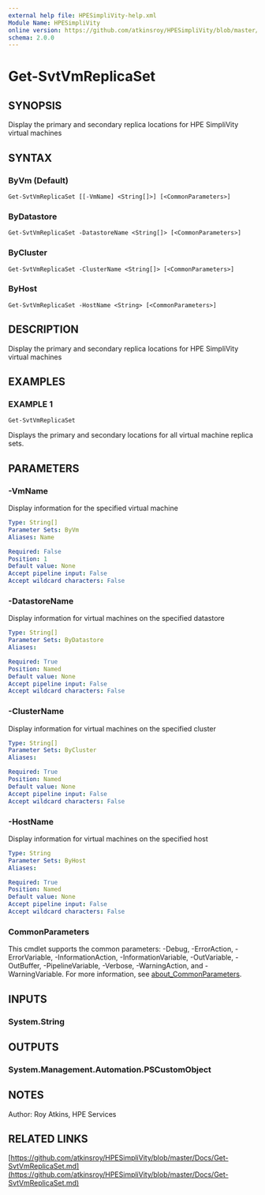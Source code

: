 ```yaml
---
external help file: HPESimpliVity-help.xml
Module Name: HPESimpliVity
online version: https://github.com/atkinsroy/HPESimpliVity/blob/master/Docs/Get-SvtVmReplicaSet.md
schema: 2.0.0
---
```


# Get-SvtVmReplicaSet

## SYNOPSIS
Display the primary and secondary replica locations for HPE SimpliVity virtual machines

## SYNTAX

### ByVm (Default)
```
Get-SvtVmReplicaSet [[-VmName] <String[]>] [<CommonParameters>]
```

### ByDatastore
```
Get-SvtVmReplicaSet -DatastoreName <String[]> [<CommonParameters>]
```

### ByCluster
```
Get-SvtVmReplicaSet -ClusterName <String[]> [<CommonParameters>]
```

### ByHost
```
Get-SvtVmReplicaSet -HostName <String> [<CommonParameters>]
```

## DESCRIPTION
Display the primary and secondary replica locations for HPE SimpliVity virtual machines

## EXAMPLES

### EXAMPLE 1
```
Get-SvtVmReplicaSet
```

Displays the primary and secondary locations for all virtual machine replica sets.

## PARAMETERS

### -VmName
Display information for the specified virtual machine

```yaml
Type: String[]
Parameter Sets: ByVm
Aliases: Name

Required: False
Position: 1
Default value: None
Accept pipeline input: False
Accept wildcard characters: False
```

### -DatastoreName
Display information for virtual machines on the specified datastore

```yaml
Type: String[]
Parameter Sets: ByDatastore
Aliases:

Required: True
Position: Named
Default value: None
Accept pipeline input: False
Accept wildcard characters: False
```

### -ClusterName
Display information for virtual machines on the specified cluster

```yaml
Type: String[]
Parameter Sets: ByCluster
Aliases:

Required: True
Position: Named
Default value: None
Accept pipeline input: False
Accept wildcard characters: False
```

### -HostName
Display information for virtual machines on the specified host

```yaml
Type: String
Parameter Sets: ByHost
Aliases:

Required: True
Position: Named
Default value: None
Accept pipeline input: False
Accept wildcard characters: False
```

### CommonParameters
This cmdlet supports the common parameters: -Debug, -ErrorAction, -ErrorVariable, -InformationAction, -InformationVariable, -OutVariable, -OutBuffer, -PipelineVariable, -Verbose, -WarningAction, and -WarningVariable. For more information, see [about_CommonParameters](http://go.microsoft.com/fwlink/?LinkID=113216).

## INPUTS

### System.String
## OUTPUTS

### System.Management.Automation.PSCustomObject
## NOTES
Author: Roy Atkins, HPE Services

## RELATED LINKS

[https://github.com/atkinsroy/HPESimpliVity/blob/master/Docs/Get-SvtVmReplicaSet.md](https://github.com/atkinsroy/HPESimpliVity/blob/master/Docs/Get-SvtVmReplicaSet.md)

